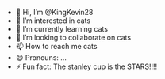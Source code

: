 - 👋 Hi, I’m @KingKevin28
- 👀 I’m interested in cats
- 🌱 I’m currently learning cats
- 💞️ I’m looking to collaborate on cats
- 📫 How to reach me cats
- 😄 Pronouns: ...
- ⚡ Fun fact: The stanley cup is the STARS!!!!

<!---
KingKevin28/KingKevin28 is a ✨ special ✨ repository because its `README.md` (this file) appears on your GitHub profile.
You can click the Preview link to take a look at your changes.
--->
